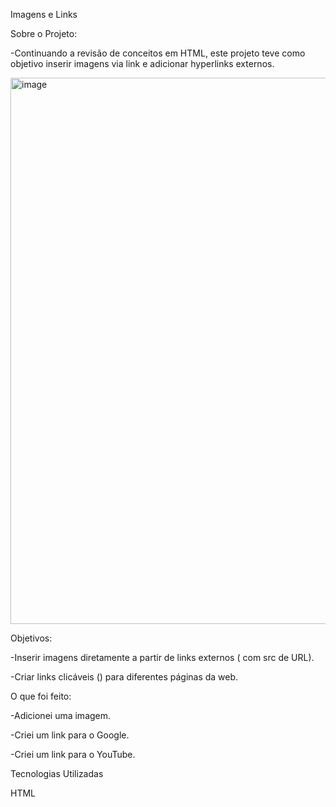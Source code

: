 Imagens e Links 

 Sobre o Projeto:
 
-Continuando a revisão de conceitos em HTML, este projeto teve como objetivo inserir imagens via link e adicionar hyperlinks externos.

<img width="1119" height="874" alt="image" src="https://github.com/user-attachments/assets/ed0c44f1-0d39-49a6-8244-17b6425cac17" />


Objetivos:

-Inserir imagens diretamente a partir de links externos (<img> com src de URL).

-Criar links clicáveis (<a>) para diferentes páginas da web.

 O que foi feito:
 
-Adicionei uma imagem.

-Criei um link para o Google.

-Criei um link para o YouTube.

Tecnologias Utilizadas

HTML
